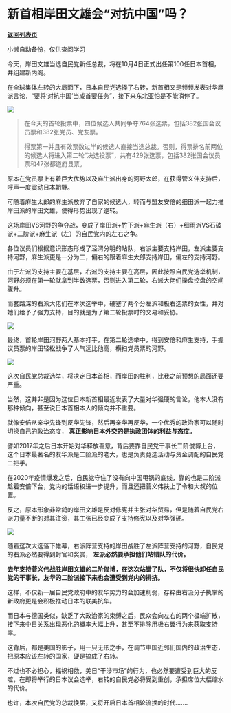 # 新首相岸田文雄会“对抗中国”吗？

[**返回列表页**](/gzh/政事堂2019)

小懒自动备份，仅供查阅学习

今天，岸田文雄当选自民党新任总裁，将在10月4日正式出任第100任日本首相，并组建新内阁。

  

在全球集体左转的大局面下，日本自民党选择了右转，新首相又是频频发表对华鹰派言论，“要将‘对抗中国’当成首要任务”，接下来东北亚怕是不能消停了。

  

![](https://mmbiz.qpic.cn/mmbiz_png/rxhS23yu8cP9Z4cq1PLdQEmYxBgickkicZNvV6H5MS6icvnclUWPVygTSfibmULsttpFo4jPCrICF8zW1oqIXt8wVg/640?wx_fmt=png)

  

> 在今天的首轮投票中，四位候选人共同争夺764张选票，包括382张国会议员票和382张党员、党友票。
>
>  
>
>
>
> 得票第一并且有效票数过半的候选人直接当选总裁。否则，得票排名前两位的候选人将进入第二轮“决选投票”，共有429张选票，包括382张国会议员票和47张都道府县票。

  

原本在党员票上有着巨大优势以及麻生派出身的河野太郎，在获得菅义伟支持后，呼声一度震动日本朝野。  

  

可随着麻生太郎的麻生派放弃了自家的候选人，转而与盟友安倍的细田派一起力推岸田派的岸田文雄，使得形势出现了逆转。

  

这场岸田VS河野的争夺战，变成了岸田派+竹下派+麻生派（右）+细雨派VS石破派+二阶派+麻生派（左）的自民党内的左右之争。

  

各位议员们根据意识形态形成了泾渭分明的站队，右派主要支持岸田，左派主要支持河野，麻生派更是一分为二，偏右的跟着麻生太郎支持岸田，偏左的支持河野。

  

由于左派的支持主要在基层，右派的支持主要在高层，因此按照自民党选举机制，河野必须在第一轮就拿到半数选票，否则进入第二轮，右派大佬们操盘控盘的空间骤升。

  

而套路深的右派大佬们在本次选举中，硬塞了两个分左派和极右选票的女性，并对她们给予了强力支持，目的就是为了第二轮投票时的交易和妥协。  

  

![](https://mmbiz.qpic.cn/mmbiz_jpg/rxhS23yu8cP9Z4cq1PLdQEmYxBgickkicZ5utBS9OxAWbL0OkAlUBXqibibibvLr47BNFKaGp9pb8WbqXxQwSibzXTmw/640?wx_fmt=jpeg)

  

最终，首轮岸田河野两人基本打平，在第二轮选举中，得到安倍和麻生支持，手握议员票的岸田轻松战争了人气远比他高，横扫党员票的河野。  

  

![](https://mmbiz.qpic.cn/mmbiz_png/rxhS23yu8cP9Z4cq1PLdQEmYxBgickkicZBrBgZZPzqwIfbWebBC4SNnMqXSB9UsHRjTL60p8OuFVMWUcuVu0oHQ/640?wx_fmt=png)

  

这次自民党总裁选举，将决定日本首相，而岸田的胜利，比我之前预想的局面还要严重。  

  

当然，这并非是因为这位日本新首相最近发表了大量对华强硬的言论，他本人没有那种倾向，甚至说日本首相本人的倾向并不重要。

  

就像安倍从亲华先锋到反华先锋，然后再亲华再反华，一个优秀的政治家可以随时切换自己的政治态度， **真正影响日本外交的是执政团体的利益与态度。**

  

譬如2017年之后日本开始对华释放善意，背后要靠自民党干事长二阶俊博上台，这个日本最著名的友华派是二阶派的老大，也是负责竞选活动与资金调配的自民党二把手。

  

在2020年疫情爆发之后，自民党守住了没有向中国甩锅的底线，靠的也是二阶派趁着安倍下台，党内的话语权进一步提升，而且还把菅义伟扶上了令和大叔的位置。

  

反之，原本形象非常鸽的岸田文雄是反对修宪并主张对华贸易，但是随着自民党右派力量不断的对其注资，其主张已经变成了支持修宪以及对华强硬。

  

![](https://mmbiz.qpic.cn/mmbiz_jpg/rxhS23yu8cP9Z4cq1PLdQEmYxBgickkicZJGG6Km9zRlC4V04ua7CrELibibNgaAazrdCmUs6XicDzJicmsRFFic2GDvg/640?wx_fmt=jpeg)

  

随着这次大选落下帷幕，右派阵营支持的岸田战胜了左派阵营支持的河野，自民党的右派必然要得到封官和奖赏， **左派必然要承担他们站错队的代价。**

  

 **去年支持菅义伟战胜岸田文雄的二阶俊博，在这次站错了队，不仅将很快卸任自民党的干事长，友华的二阶派接下来也会遭受到党内的排挤。**

  

这样，不仅新一届自民党政府中的友华势力的会加速削弱，存粹由右派分子执掌的新政府更是会积极推动日本的联美抗华。

  

而日本与德国类似，缺乏了大政治家的束缚之后，民众会向左右的两个极端扩散，接下来中日关系出现恶化的概率大幅上升，甚至不排除用极右翼行为来获取支持率。  

  

这背后，都是美国的影子，用一只无形之手，在调节中国近邻们国内的政治生态，把原本应该左转的国家，硬是搞成了右转。

  

不过也不必担心，福祸相依，美日“干涉市场”的行为，也必然要遭受到巨大的反噬，在即将举行的日本议会选举，右转的自民党必将受到重创，承担席位大幅缩水的代价。

  

也许，本次自民党的总裁换届，又将开启日本首相轮流换的时代.......  

  

